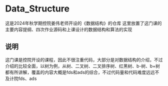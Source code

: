 # Data_Structure

这是2024年秋学期控院姜伟老师开设的《数据结构》的仓库
这里放置了这门课的主要内容提纲、四次作业源码和上课设计的数据结构和算法的实现

## 说明
这门课是控院开设的课程，因此不很注重代码，大部分是对数据结构的介绍，不过介绍的比较全面，以树为例，从树、二叉树、二叉排序树、红黑树、b-树、b+树都有所讲解，覆盖的内容大概是fds和ads的综合，不过代码量和代码难度远远不及计院fds、ads


